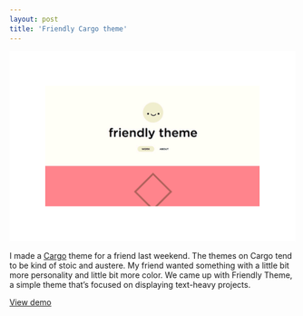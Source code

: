```yaml
---
layout: post
title: 'Friendly Cargo theme'
---
```

<img src="/assets/img/projects/friendly-cargo-theme/thumbnail.gif" alt="product photo" class="image">

I made a [Cargo](https://cargo.site/) theme for a friend last weekend. The themes on Cargo tend to be kind of stoic and austere. My friend wanted something with a little bit more personality and little bit more color. We came up with Friendly Theme, a simple theme that’s focused on displaying text-heavy projects.

[View demo](https://cargocollective.com/friendlytheme)
